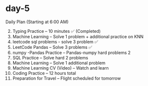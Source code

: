 # day-5
Daily Plan (Starting at 6:00 AM)

2. Typing Practice – 10 minutes ✅ (Completed)
3. Machine Learning – Solve 1 problem + additional practice on KNN
4. leetcode sql problems - solve 3 problem ✅  
5. LeetCode Pandas – Solve 3 problems ✅
6. numpy -Pandas Practice –  Pandas-numpy hard problems 2
7. SQL Practice – Solve hard 2 problems
8. Machine Learning – Solve 1 additional problem
9. Machine Learning CV (Video) – Watch and learn
12. Coding Practice – 12 hours total
13. Preparation for Travel – Flight scheduled for tomorrow

